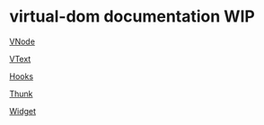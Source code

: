virtual-dom documentation WIP
====================
[VNode](https://github.com/littleloops/virtual-dom-docs-wip/blob/master/vnode.md)

[VText](https://github.com/littleloops/virtual-dom-docs-wip/blob/master/vtext.md)

[Hooks](https://github.com/littleloops/virtual-dom-docs-wip/blob/master/hooks.md)

[Thunk](https://github.com/littleloops/virtual-dom-docs-wip/blob/master/thunk.md)

[Widget](https://github.com/littleloops/virtual-dom-docs-wip/blob/master/widget.md)
